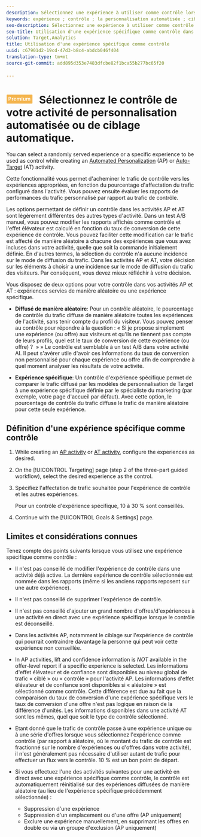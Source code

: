 ```yaml
---
description: Sélectionnez une expérience à utiliser comme contrôle lors de la création d'une activité de personnalisation automatisée ou de ciblage automatique.
keywords: expérience ; contrôle ; la personnalisation automatisée ; ciblage automatique
seo-description: Sélectionnez une expérience à utiliser comme contrôle lors de la création d'une activité de personnalisation automatisée ou de ciblage automatique dans Adobe Target.
seo-title: Utilisation d'une expérience spécifique comme contrôle dans Adobe Target
solution: Target,Analytics
title: Utilisation d'une expérience spécifique comme contrôle
uuid: c67901d2-19cd-47d3-b8c4-abdcb046f404
translation-type: tm+mt
source-git-commit: add895d353e7483dfcbe82f1bca55b277bc65f20

---
```



# ![PREMIUM](/help/assets/premium.png) Sélectionnez le contrôle de votre activité de personnalisation automatisée ou de ciblage automatique.

You can select a randomly served experience or a specific experience to be used as control while creating an [Automated Personalization](/help/c-activities/t-automated-personalization/automated-personalization.md) (AP) or [Auto-Target](/help/c-activities/auto-target-to-optimize.md) (AT) activity.

Cette fonctionnalité vous permet d'acheminer le trafic de contrôle vers les expériences appropriées, en fonction du pourcentage d'affectation du trafic configuré dans l'activité. Vous pouvez ensuite évaluer les rapports de performances du trafic personnalisé par rapport au trafic de contrôle.

Les options permettant de définir un contrôle dans les activités AP et AT sont légèrement différentes des autres types d'activité. Dans un test A/B manuel, vous pouvez modifier les rapports affichés comme contrôle et l'effet élévateur est calculé en fonction du taux de conversion de cette expérience de contrôle. Vous pouvez faciliter cette modification car le trafic est affecté de manière aléatoire à chacune des expériences que vous avez incluses dans votre activité, quelle que soit la commande initialement définie. En d'autres termes, la sélection du contrôle n'a aucune incidence sur le mode de diffusion du trafic. Dans les activités AP et AT, votre décision sur les éléments à choisir a une incidence sur le mode de diffusion du trafic des visiteurs. Par conséquent, vous devez mieux réfléchir à votre décision.

Vous disposez de deux options pour votre contrôle dans vos activités AP et AT : expériences servies de manière aléatoire ou une expérience spécifique.

* **Diffusé de manière aléatoire**: Pour un contrôle aléatoire, le pourcentage de contrôle du trafic diffuse de manière aléatoire toutes les expériences de l'activité, sans tenir compte du profil du visiteur. Vous pouvez penser au contrôle pour répondre à la question : « Si je propose simplement une expérience (ou offre) aux visiteurs et qu'ils ne tiennent pas compte de leurs profils, quel est le taux de conversion de cette expérience (ou offre) ?  » » Le contrôle est semblable à un test A/B dans votre activité AI. Il peut s'avérer utile d'avoir ces informations du taux de conversion non personnalisé pour chaque expérience ou offre afin de comprendre à quel moment analyser les résultats de votre activité.

* **Expérience spécifique**: Un contrôle d'expérience spécifique permet de comparer le trafic diffusé par les modèles de personnalisation de Target à une expérience spécifique définie par le spécialiste du marketing (par exemple, votre page d'accueil par défaut). Avec cette option, le pourcentage de contrôle du trafic diffuse le trafic de manière aléatoire pour cette seule expérience.

## Définition d'une expérience spécifique comme contrôle

1. While creating an [AP activity](/help/c-activities/t-automated-personalization/create-ap-activity.md) or [AT activity](/help/c-activities/t-test-ab/t-test-create-ab/ab-audience.md), configure the experiences as desired.
1. On the [!UICONTROL Targeting] page (step 2 of the three-part guided workflow), select the desired experience as the control.
1. Spécifiez l'affectation de trafic souhaitée pour l'expérience de contrôle et les autres expériences.

   Pour un contrôle d'expérience spécifique, 10 à 30 % sont conseillés.

1. Continue with the [!UICONTROL Goals &amp; Settings] page.

## Limites et considérations connues

Tenez compte des points suivants lorsque vous utilisez une expérience spécifique comme contrôle :

* Il n'est pas conseillé de modifier l'expérience de contrôle dans une activité déjà active. La dernière expérience de contrôle sélectionnée est nommée dans les rapports (même si les anciens rapports reposent sur une autre expérience).
* Il n'est pas conseillé de supprimer l'expérience de contrôle.
* Il n'est pas conseillé d'ajouter un grand nombre d'offres/d'expériences à une activité en direct avec une expérience spécifique lorsque le contrôle est déconseillé.
* Dans les activités AP, notamment le ciblage sur l'expérience de contrôle qui pourrait contraindre davantage la personne qui peut voir cette expérience non conseillée.
* In AP activities, lift and confidence information is *NOT* available in the offer-level report if a specific experience is selected. Les informations d'effet élévateur et de confiance sont disponibles au niveau global de trafic « ciblé » ou « contrôle » pour l'activité AP. Les informations d'effet élévateur et de confiance sont disponibles si « aléatoire » est sélectionné comme contrôle. Cette différence est due au fait que la comparaison du taux de conversion d'une expérience spécifique vers le taux de conversion d'une offre n'est pas logique en raison de la différence d'unités. Les informations disponibles dans une activité AT sont les mêmes, quel que soit le type de contrôle sélectionné.
* Etant donné que le trafic de contrôle passe à une expérience unique ou à une série d'offres lorsque vous sélectionnez l'expérience comme contrôle (par rapport à aléatoire, où le montant du trafic de contrôle est fractionné sur le nombre d'expériences ou d'offres dans votre activité), il n'est généralement pas nécessaire d'utiliser autant de trafic pour effectuer un flux vers le contrôle. 10 % est un bon point de départ.
* Si vous effectuez l'une des activités suivantes pour une activité en direct avec une expérience spécifique comme contrôle, le contrôle est automatiquement réinitialisé sur des expériences diffusées de manière aléatoire (au lieu de l'expérience spécifique précédemment sélectionnée) :

   * Suppression d'une expérience
   * Suppression d'un emplacement ou d'une offre (AP uniquement)
   * Exclure une expérience manuellement, en supprimant les offres en double ou via un groupe d'exclusion (AP uniquement)

